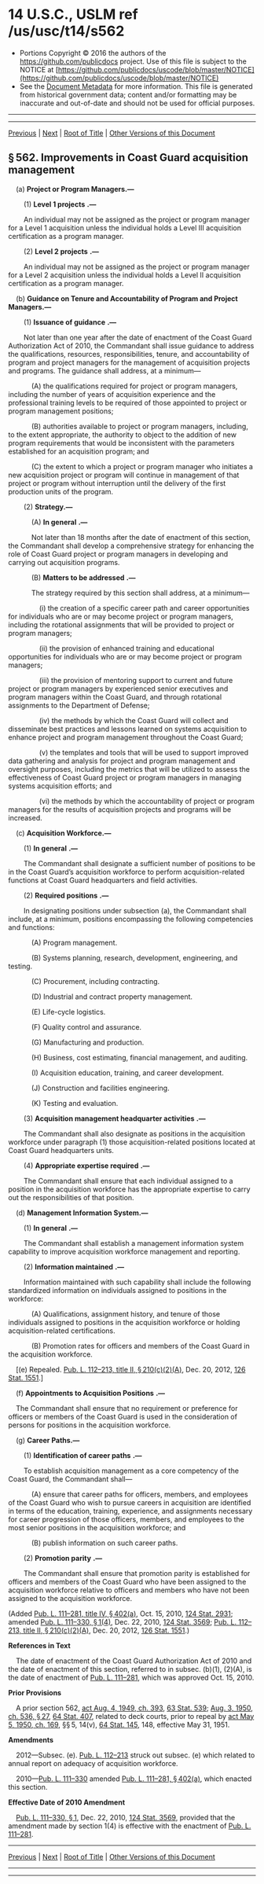 ---
---

# 14 U.S.C., USLM ref /us/usc/t14/s562

* Portions Copyright © 2016 the authors of the https://github.com/publicdocs project.
  Use of this file is subject to the NOTICE at [https://github.com/publicdocs/uscode/blob/master/NOTICE](https://github.com/publicdocs/uscode/blob/master/NOTICE)
* See the [Document Metadata](././../../../../../..//README.md) for more information.
  This file is generated from historical government data; content and/or formatting may be inaccurate and out-of-date and should not be used for official purposes.

----------
----------

[Previous](./../../../../../..//us/usc/t14/ptI/ch15/schI/m__us_usc_t14_s561.md) | [Next](./../../../../../..//us/usc/t14/ptI/ch15/schI/m__us_usc_t14_s563.md) | [Root of Title](./../../../../../../) | [Other Versions of this Document](https://publicdocs.github.io/go/links?ns=uslm&ref=%2Fus%2Fusc%2Ft14%2Fs562)

## § 562. Improvements in Coast Guard acquisition management

    (a) __Project or Program Managers.—__ 

        (1)  __Level 1 projects__  __.—__ 

        An individual may not be assigned as the project or program manager for a Level 1 acquisition unless the individual holds a Level III acquisition certification as a program manager.

        (2)  __Level 2 projects__  __.—__ 

        An individual may not be assigned as the project or program manager for a Level 2 acquisition unless the individual holds a Level II acquisition certification as a program manager.

    (b) __Guidance on Tenure and Accountability of Program and Project Managers.—__ 

        (1)  __Issuance of guidance__  __.—__ 

        Not later than one year after the date of enactment of the Coast Guard Authorization Act of 2010, the Commandant shall issue guidance to address the qualifications, resources, responsibilities, tenure, and accountability of program and project managers for the management of acquisition projects and programs. The guidance shall address, at a minimum—

            (A) the qualifications required for project or program managers, including the number of years of acquisition experience and the professional training levels to be required of those appointed to project or program management positions;

            (B) authorities available to project or program managers, including, to the extent appropriate, the authority to object to the addition of new program requirements that would be inconsistent with the parameters established for an acquisition program; and

            (C) the extent to which a project or program manager who initiates a new acquisition project or program will continue in management of that project or program without interruption until the delivery of the first production units of the program.

        (2) __Strategy.—__ 

            (A)  __In general__  __.—__ 

            Not later than 18 months after the date of enactment of this section, the Commandant shall develop a comprehensive strategy for enhancing the role of Coast Guard project or program managers in developing and carrying out acquisition programs.

            (B)  __Matters to be addressed__  __.—__ 

            The strategy required by this section shall address, at a minimum—

                (i) the creation of a specific career path and career opportunities for individuals who are or may become project or program managers, including the rotational assignments that will be provided to project or program managers;

                (ii) the provision of enhanced training and educational opportunities for individuals who are or may become project or program managers;

                (iii) the provision of mentoring support to current and future project or program managers by experienced senior executives and program managers within the Coast Guard, and through rotational assignments to the Department of Defense;

                (iv) the methods by which the Coast Guard will collect and disseminate best practices and lessons learned on systems acquisition to enhance project and program management throughout the Coast Guard;

                (v) the templates and tools that will be used to support improved data gathering and analysis for project and program management and oversight purposes, including the metrics that will be utilized to assess the effectiveness of Coast Guard project or program managers in managing systems acquisition efforts; and

                (vi) the methods by which the accountability of project or program managers for the results of acquisition projects and programs will be increased.

    (c) __Acquisition Workforce.—__ 

        (1)  __In general__  __.—__ 

        The Commandant shall designate a sufficient number of positions to be in the Coast Guard’s acquisition workforce to perform acquisition-related functions at Coast Guard headquarters and field activities.

        (2)  __Required positions__  __.—__ 

        In designating positions under subsection (a), the Commandant shall include, at a minimum, positions encompassing the following competencies and functions:

            (A) Program management.

            (B) Systems planning, research, development, engineering, and testing.

            (C) Procurement, including contracting.

            (D) Industrial and contract property management.

            (E) Life-cycle logistics.

            (F) Quality control and assurance.

            (G) Manufacturing and production.

            (H) Business, cost estimating, financial management, and auditing.

            (I) Acquisition education, training, and career development.

            (J) Construction and facilities engineering.

            (K) Testing and evaluation.

        (3)  __Acquisition management headquarter activities__  __.—__ 

        The Commandant shall also designate as positions in the acquisition workforce under paragraph (1) those acquisition-related positions located at Coast Guard headquarters units.

        (4)  __Appropriate expertise required__  __.—__ 

        The Commandant shall ensure that each individual assigned to a position in the acquisition workforce has the appropriate expertise to carry out the responsibilities of that position.

    (d) __Management Information System.—__ 

        (1)  __In general__  __.—__ 

        The Commandant shall establish a management information system capability to improve acquisition workforce management and reporting.

        (2)  __Information maintained__  __.—__ 

        Information maintained with such capability shall include the following standardized information on individuals assigned to positions in the workforce:

            (A) Qualifications, assignment history, and tenure of those individuals assigned to positions in the acquisition workforce or holding acquisition-related certifications.

            (B) Promotion rates for officers and members of the Coast Guard in the acquisition workforce.

    \[(e) Repealed. [Pub. L. 112–213, title II, § 210(c)(2)(A)][/us/pl/112/213/s210/c/2/A], Dec. 20, 2012, [126 Stat. 1551][/us/stat/126/1551].\]

    (f)  __Appointments to Acquisition Positions__  __.—__ 

    The Commandant shall ensure that no requirement or preference for officers or members of the Coast Guard is used in the consideration of persons for positions in the acquisition workforce.

    (g) __Career Paths.—__ 

        (1)  __Identification of career paths__  __.—__ 

        To establish acquisition management as a core competency of the Coast Guard, the Commandant shall—

            (A) ensure that career paths for officers, members, and employees of the Coast Guard who wish to pursue careers in acquisition are identified in terms of the education, training, experience, and assignments necessary for career progression of those officers, members, and employees to the most senior positions in the acquisition workforce; and

            (B) publish information on such career paths.

        (2)  __Promotion parity__  __.—__ 

        The Commandant shall ensure that promotion parity is established for officers and members of the Coast Guard who have been assigned to the acquisition workforce relative to officers and members who have not been assigned to the acquisition workforce.

(Added [Pub. L. 111–281, title IV, § 402(a)][/us/pl/111/281/s402/a], Oct. 15, 2010, [124 Stat. 2931][/us/stat/124/2931]; amended [Pub. L. 111–330, § 1(4)][/us/pl/111/330/s1/4], Dec. 22, 2010, [124 Stat. 3569][/us/stat/124/3569]; [Pub. L. 112–213, title II, § 210(c)(2)(A)][/us/pl/112/213/s210/c/2/A], Dec. 20, 2012, [126 Stat. 1551][/us/stat/126/1551].)

 __References in Text__ 

    The date of enactment of the Coast Guard Authorization Act of 2010 and the date of enactment of this section, referred to in subsec. (b)(1), (2)(A), is the date of enactment of [Pub. L. 111–281][/us/pl/111/281], which was approved Oct. 15, 2010.

 __Prior Provisions__ 

    A prior section 562, [act Aug. 4, 1949, ch. 393][/us/act/1949-08-04/ch393], [63 Stat. 539][/us/stat/63/539]; [Aug. 3, 1950, ch. 536, § 27][/us/act/1950-08-03/ch536/s27], [64 Stat. 407][/us/stat/64/407], related to deck courts, prior to repeal by [act May 5, 1950, ch. 169][/us/act/1950-05-05/ch169], §§ 5, 14(v), [64 Stat. 145][/us/stat/64/145], 148, effective May 31, 1951.

 __Amendments__ 

    2012—Subsec. (e). [Pub. L. 112–213][/us/pl/112/213] struck out subsec. (e) which related to annual report on adequacy of acquisition workforce.

    2010—[Pub. L. 111–330][/us/pl/111/330] amended [Pub. L. 111–281, § 402(a)][/us/pl/111/281/s402/a], which enacted this section.

 __Effective Date of 2010 Amendment__ 

    [Pub. L. 111–330, § 1][/us/pl/111/330/s1], Dec. 22, 2010, [124 Stat. 3569][/us/stat/124/3569], provided that the amendment made by section 1(4) is effective with the enactment of [Pub. L. 111–281][/us/pl/111/281].

----------

[Previous](./../../../../../..//us/usc/t14/ptI/ch15/schI/m__us_usc_t14_s561.md) | [Next](./../../../../../..//us/usc/t14/ptI/ch15/schI/m__us_usc_t14_s563.md) | [Root of Title](./../../../../../../) | [Other Versions of this Document](https://publicdocs.github.io/go/links?ns=uslm&ref=%2Fus%2Fusc%2Ft14%2Fs562)

----------
----------

[/us/pl/112/213/s210/c/2/A]: https://publicdocs.github.io/go/links?ns=uslm&ref=%2Fus%2Fpl%2F112%2F213%2Fs210%2Fc%2F2%2FA
[/us/stat/126/1551]: https://publicdocs.github.io/go/links?ns=uslm&ref=%2Fus%2Fstat%2F126%2F1551
[/us/pl/111/281/s402/a]: https://publicdocs.github.io/go/links?ns=uslm&ref=%2Fus%2Fpl%2F111%2F281%2Fs402%2Fa
[/us/stat/124/2931]: https://publicdocs.github.io/go/links?ns=uslm&ref=%2Fus%2Fstat%2F124%2F2931
[/us/pl/111/330/s1/4]: https://publicdocs.github.io/go/links?ns=uslm&ref=%2Fus%2Fpl%2F111%2F330%2Fs1%2F4
[/us/stat/124/3569]: https://publicdocs.github.io/go/links?ns=uslm&ref=%2Fus%2Fstat%2F124%2F3569
[/us/pl/112/213/s210/c/2/A]: https://publicdocs.github.io/go/links?ns=uslm&ref=%2Fus%2Fpl%2F112%2F213%2Fs210%2Fc%2F2%2FA
[/us/stat/126/1551]: https://publicdocs.github.io/go/links?ns=uslm&ref=%2Fus%2Fstat%2F126%2F1551
[/us/pl/111/281]: https://publicdocs.github.io/go/links?ns=uslm&ref=%2Fus%2Fpl%2F111%2F281
[/us/act/1949-08-04/ch393]: https://publicdocs.github.io/go/links?ns=uslm&ref=%2Fus%2Fact%2F1949-08-04%2Fch393
[/us/stat/63/539]: https://publicdocs.github.io/go/links?ns=uslm&ref=%2Fus%2Fstat%2F63%2F539
[/us/act/1950-08-03/ch536/s27]: https://publicdocs.github.io/go/links?ns=uslm&ref=%2Fus%2Fact%2F1950-08-03%2Fch536%2Fs27
[/us/stat/64/407]: https://publicdocs.github.io/go/links?ns=uslm&ref=%2Fus%2Fstat%2F64%2F407
[/us/act/1950-05-05/ch169]: https://publicdocs.github.io/go/links?ns=uslm&ref=%2Fus%2Fact%2F1950-05-05%2Fch169
[/us/stat/64/145]: https://publicdocs.github.io/go/links?ns=uslm&ref=%2Fus%2Fstat%2F64%2F145
[/us/pl/112/213]: https://publicdocs.github.io/go/links?ns=uslm&ref=%2Fus%2Fpl%2F112%2F213
[/us/pl/111/330]: https://publicdocs.github.io/go/links?ns=uslm&ref=%2Fus%2Fpl%2F111%2F330
[/us/pl/111/281/s402/a]: https://publicdocs.github.io/go/links?ns=uslm&ref=%2Fus%2Fpl%2F111%2F281%2Fs402%2Fa
[/us/pl/111/330/s1]: https://publicdocs.github.io/go/links?ns=uslm&ref=%2Fus%2Fpl%2F111%2F330%2Fs1
[/us/stat/124/3569]: https://publicdocs.github.io/go/links?ns=uslm&ref=%2Fus%2Fstat%2F124%2F3569
[/us/pl/111/281]: https://publicdocs.github.io/go/links?ns=uslm&ref=%2Fus%2Fpl%2F111%2F281


